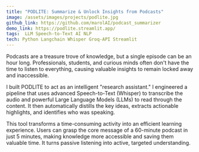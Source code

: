 ```yaml
---
title: "PODLITE: Summarize & Unlock Insights from Podcasts"
image: /assets/images/projects/podlite.jpg
github_link: https://github.com/marolAI/podcast_summarizer
demo_link: https://podlite.streamlit.app/
tags:  LLM Speech-to-Text AI NLP
tech: Python Langchain Whisper Groq-API Streamlit
---
```


Podcasts are a treasure trove of knowledge, but a single episode can be an hour long. Professionals, students, and curious minds often don't have the time to listen to everything, causing valuable insights to remain locked away and inaccessible.

I built PODLITE to act as an intelligent "research assistant." I engineered a pipeline that uses advanced Speech-to-Text (Whisper) to transcribe the audio and powerful Large Language Models (LLMs) to read through the content. It then automatically distills the key ideas, extracts actionable highlights, and identifies who was speaking.

This tool transforms a time-consuming activity into an efficient learning experience. Users can grasp the core message of a 60-minute podcast in just 5 minutes, making knowledge more accessible and saving them valuable time. It turns passive listening into active, targeted understanding.